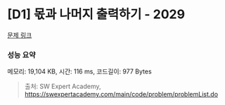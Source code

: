 # [D1] 몫과 나머지 출력하기 - 2029 

[문제 링크](https://swexpertacademy.com/main/code/problem/problemDetail.do?contestProbId=AV5QGNvKAtEDFAUq) 

### 성능 요약

메모리: 19,104 KB, 시간: 116 ms, 코드길이: 977 Bytes



> 출처: SW Expert Academy, https://swexpertacademy.com/main/code/problem/problemList.do